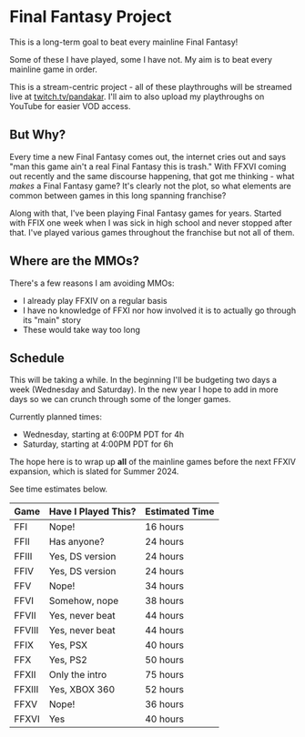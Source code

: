 # Final Fantasy Project

This is a long-term goal to beat every mainline Final Fantasy!

Some of these I have played, some I have not. My aim is to beat every mainline game in order.

This is a stream-centric project - all of these playthroughs will be streamed live at [twitch.tv/pandakar](https://www.twitch.tv/pandakar). I'll aim to also upload my playthroughs on YouTube for easier VOD access. 

## But Why?

Every time a new Final Fantasy comes out, the internet cries out and says "man this game ain't a real Final Fantasy this is trash." With FFXVI coming out recently and the same discourse happening, that got me thinking - what *makes* a Final Fantasy game? It's clearly not the plot, so what elements are common between games in this long spanning franchise?

Along with that, I've been playing Final Fantasy games for years. Started with FFIX one week when I was sick in high school and never stopped after that. I've played various games throughout the franchise but not all of them. 

## Where are the MMOs?

There's a few reasons I am avoiding MMOs:

- I already play FFXIV on a regular basis
- I have no knowledge of FFXI nor how involved it is to actually go through its "main" story
- These would take way too long

## Schedule

This will be taking a while. In the beginning I'll be budgeting two days a week (Wednesday and Saturday). In the new year I hope to add in more days so we can crunch through some of the longer games.

Currently planned times:

- Wednesday, starting at 6:00PM PDT for 4h
- Saturday, starting at 4:00PM PDT for 6h

The hope here is to wrap up **all** of the mainline games before the next FFXIV expansion, which is slated for Summer 2024.

See time estimates below.

| Game   | Have I Played This? | Estimated Time |
|--------|---------------------|----------------|
| FFI    | Nope!               | 16 hours       |
| FFII   | Has anyone?         | 24 hours       |
| FFIII  | Yes, DS version     | 24 hours       |
| FFIV   | Yes, DS version     | 24 hours       |
| FFV    | Nope!               | 34 hours       |
| FFVI   | Somehow, nope       | 38 hours       |
| FFVII  | Yes, never beat     | 44 hours       |
| FFVIII | Yes, never beat     | 44 hours       |
| FFIX   | Yes, PSX            | 40 hours       |
| FFX    | Yes, PS2            | 50 hours       |
| FFXII  | Only the intro      | 75 hours       |
| FFXIII | Yes, XBOX 360       | 52 hours       |
| FFXV   | Nope!               | 36 hours       |
| FFXVI  | Yes                 | 40 hours       |